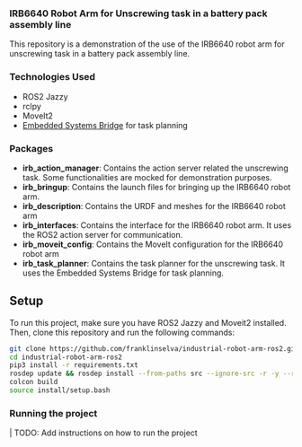 ### IRB6640 Robot Arm for Unscrewing task in a battery pack assembly line

This repository is a demonstration of the use of the IRB6640 robot arm for unscrewing task in a battery pack assembly line.

### Technologies Used

 - ROS2 Jazzy
 - rclpy
 - MoveIt2
 - [Embedded Systems Bridge](https://github.com/aiplan4eu/embedded-systems-bridge) for task planning


### Packages

 - **irb_action_manager**: Contains the action server related the unscrewing task. Some functionalities are mocked for demonstration purposes.
 - **irb_bringup**: Contains the launch files for bringing up the IRB6640 robot arm.
 - **irb_description**: Contains the URDF and meshes for the IRB6640 robot arm
 - **irb_interfaces**: Contains the interface for the IRB6640 robot arm. It uses the ROS2 action server for communication.
 - **irb_moveit_config**: Contains the MoveIt configuration for the IRB6640 robot arm
 - **irb_task_planner**: Contains the task planner for the unscrewing task. It uses the Embedded Systems Bridge for task planning.


## Setup

To run this project, make sure you have ROS2 Jazzy and Moveit2 installed. Then, clone this repository and run the following commands:

```bash
git clone https://github.com/franklinselva/industrial-robot-arm-ros2.git
cd industrial-robot-arm-ros2
pip3 install -r requirements.txt
rosdep update && rosdep install --from-paths src --ignore-src -r -y --rosdistro $ROS_DISTRO
colcon build
source install/setup.bash
```

### Running the project

| TODO: Add instructions on how to run the project
